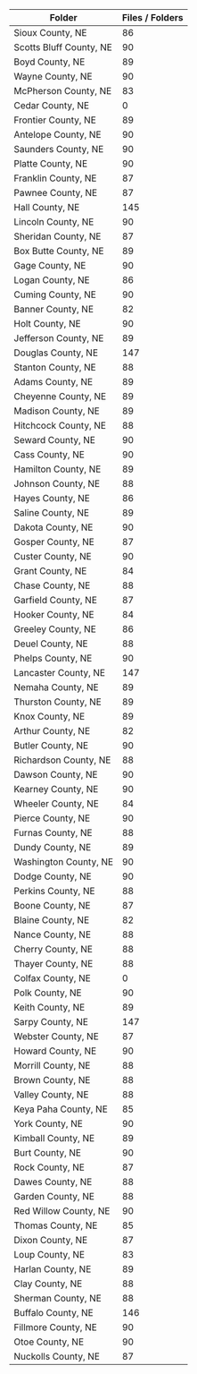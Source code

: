 | Folder                  |   Files / Folders |
|-------------------------|-------------------|
| Sioux County, NE        |                86 |
| Scotts Bluff County, NE |                90 |
| Boyd County, NE         |                89 |
| Wayne County, NE        |                90 |
| McPherson County, NE    |                83 |
| Cedar County, NE        |                 0 |
| Frontier County, NE     |                89 |
| Antelope County, NE     |                90 |
| Saunders County, NE     |                90 |
| Platte County, NE       |                90 |
| Franklin County, NE     |                87 |
| Pawnee County, NE       |                87 |
| Hall County, NE         |               145 |
| Lincoln County, NE      |                90 |
| Sheridan County, NE     |                87 |
| Box Butte County, NE    |                89 |
| Gage County, NE         |                90 |
| Logan County, NE        |                86 |
| Cuming County, NE       |                90 |
| Banner County, NE       |                82 |
| Holt County, NE         |                90 |
| Jefferson County, NE    |                89 |
| Douglas County, NE      |               147 |
| Stanton County, NE      |                88 |
| Adams County, NE        |                89 |
| Cheyenne County, NE     |                89 |
| Madison County, NE      |                89 |
| Hitchcock County, NE    |                88 |
| Seward County, NE       |                90 |
| Cass County, NE         |                90 |
| Hamilton County, NE     |                89 |
| Johnson County, NE      |                88 |
| Hayes County, NE        |                86 |
| Saline County, NE       |                89 |
| Dakota County, NE       |                90 |
| Gosper County, NE       |                87 |
| Custer County, NE       |                90 |
| Grant County, NE        |                84 |
| Chase County, NE        |                88 |
| Garfield County, NE     |                87 |
| Hooker County, NE       |                84 |
| Greeley County, NE      |                86 |
| Deuel County, NE        |                88 |
| Phelps County, NE       |                90 |
| Lancaster County, NE    |               147 |
| Nemaha County, NE       |                89 |
| Thurston County, NE     |                89 |
| Knox County, NE         |                89 |
| Arthur County, NE       |                82 |
| Butler County, NE       |                90 |
| Richardson County, NE   |                88 |
| Dawson County, NE       |                90 |
| Kearney County, NE      |                90 |
| Wheeler County, NE      |                84 |
| Pierce County, NE       |                90 |
| Furnas County, NE       |                88 |
| Dundy County, NE        |                89 |
| Washington County, NE   |                90 |
| Dodge County, NE        |                90 |
| Perkins County, NE      |                88 |
| Boone County, NE        |                87 |
| Blaine County, NE       |                82 |
| Nance County, NE        |                88 |
| Cherry County, NE       |                88 |
| Thayer County, NE       |                88 |
| Colfax County, NE       |                 0 |
| Polk County, NE         |                90 |
| Keith County, NE        |                89 |
| Sarpy County, NE        |               147 |
| Webster County, NE      |                87 |
| Howard County, NE       |                90 |
| Morrill County, NE      |                88 |
| Brown County, NE        |                88 |
| Valley County, NE       |                88 |
| Keya Paha County, NE    |                85 |
| York County, NE         |                90 |
| Kimball County, NE      |                89 |
| Burt County, NE         |                90 |
| Rock County, NE         |                87 |
| Dawes County, NE        |                88 |
| Garden County, NE       |                88 |
| Red Willow County, NE   |                90 |
| Thomas County, NE       |                85 |
| Dixon County, NE        |                87 |
| Loup County, NE         |                83 |
| Harlan County, NE       |                89 |
| Clay County, NE         |                88 |
| Sherman County, NE      |                88 |
| Buffalo County, NE      |               146 |
| Fillmore County, NE     |                90 |
| Otoe County, NE         |                90 |
| Nuckolls County, NE     |                87 |
